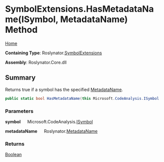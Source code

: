 # SymbolExtensions\.HasMetadataName\(ISymbol, MetadataName\) Method

[Home](../../../README.md)

**Containing Type**: Roslynator\.[SymbolExtensions](../README.md)

**Assembly**: Roslynator\.Core\.dll

## Summary

Returns true if a symbol has the specified [MetadataName](../../MetadataName/README.md)\.

```csharp
public static bool HasMetadataName(this Microsoft.CodeAnalysis.ISymbol symbol, in Roslynator.MetadataName metadataName)
```

### Parameters

**symbol** &emsp; Microsoft\.CodeAnalysis\.[ISymbol](https://docs.microsoft.com/en-us/dotnet/api/microsoft.codeanalysis.isymbol)

**metadataName** &emsp; Roslynator\.[MetadataName](../../MetadataName/README.md)

### Returns

[Boolean](https://docs.microsoft.com/en-us/dotnet/api/system.boolean)

